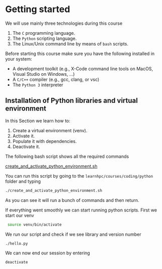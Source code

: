 # Getting started

We will use mainly three technologies during this course

1. The `C` programming language.
2. The `Python` scripting language.
3. The Linux/Unix command line by means of `bash` scripts.

Before starting this course make sure you have the following installed in your system:

- A development toolkit (e.g., X-Code command line tools on MacOS, Visual Studio on Windows, ...)
- A `C/C++` compiler (e.g., gcc, clang, or vsc)
- The `Python 3` interpreter

## Installation of Python libraries and virtual environment

In this Section we learn how to:

1. Create a virtual environment (venv).
2. Activate it.
3. Populate it with dependencies.
4. Deactivate it.

The following bash script shows all the required commands

[create_and_activate_python_environment.sh](https://github.com/zulianp/learnhpc/blob/a8670c99489035695e031d5de04b169d4a3e692c/courses/coding/python/create_and_activate_python_environment.sh#L1-L23)

You can run this script by going to the `learnhpc/courses/coding/python` folder and typing 

```bash
./create_and_activate_python_environment.sh
``` 

As you can see it will run a bunch of commands and then return. 

If everything went smoothly we can start running python scripts. First we start our venv

```bash
 source venv/bin/activate 	
```

We run our script and check if we see library and version number

```bash
./hello.py
```

We can now end our session by entering

```bash
deactivate
```
